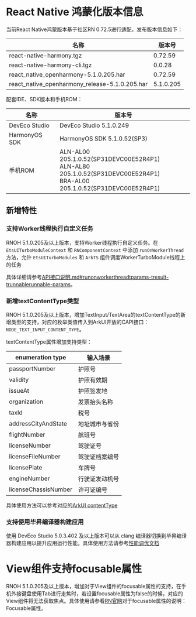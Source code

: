 # React Native 鸿蒙化版本信息

当前React Native鸿蒙版本基于社区RN 0.72.5进行适配，发布版本信息如下：

| 名称                          | 版本号                            |
| ----------------------------- | -------------------------------|
| react-native-harmony.tgz        | 0.72.59 |
| react-native-harmony-cli.tgz    | 0.0.28 |
| react_native_openharmony-5.1.0.205.har                          | 0.72.59 |
| react_native_openharmony_release-5.1.0.205.har                  | 5.1.0.205 |

配套IDE、SDK版本和手机ROM：

| 名称                          | 版本号                            |
| ----------------------------- | -------------------------------|
| DevEco Studio     | DevEco Studio 5.1.0.249 |
| HarmonyOS SDK     | HarmonyOS SDK 5.1.0.52(SP3) |
| 手机ROM           | ALN-AL00 205.1.0.52(SP31DEVC00E52R4P1) <br> ALN-AL80 205.1.0.52(SP31DEVC00E52R4P1) <br> BRA-AL00 205.1.0.52(SP31DEVC00E52R4P1) |

## 新增特性

### 支持Worker线程执行自定义任务

RNOH 5.1.0.205及以上版本，支持Worker线程执行自定义任务。在 `EtsUITurboModuleContext` 和 `RNComponentContext` 中添加 `runOnWorkerThread` 方法，允许 `EtsUITurboModules` 和 `ArkTS` 组件调度WorkerTurboModule线程上的任务

具体详细请参考[API接口说明.md#runonworkerthreadtparams-tresult-trunnablerunnable-params](../API接口说明.md#runonworkerthreadtparams-tresult-trunnablerunnable-params)。

### 新增textContentType类型

RNOH 5.1.0.205及以上版本，增加TextInput/TextArea的textContentType的新增类型的支持，对应的枚举类值传入到ArkUI开放的CAPI接口：`NODE_TEXT_INPUT_CONTENT_TYPE`。

textContentType属性增加支持类型：

| enumeration type   | 输入场景      |
| ------------------ | ------------ |
| passportNumber | 护照号 |
| validity | 护照有效期 |
| issueAt | 护照签发地 |
| organization | 发票抬头名称 |
| taxId | 税号 |
| addressCityAndState | 地址城市与省份 |
| flightNumber | 航班号 |
| licenseNumber | 驾驶证号 |
| licenseFileNumber | 驾驶证档案编号 |
| licensePlate | 车牌号 |
| engineNumber | 行驶证发动机号 |
| licenseChassisNumber | 许可证编号 |

具体使用方法可以参考对应的[ArkUI contentType](https://developer.huawei.com/consumer/cn/doc/harmonyos-references-V5/ts-basic-components-textinput-V5#contenttype12%E6%9E%9A%E4%B8%BE%E8%AF%B4%E6%98%8E)

### 支持使用毕昇编译器构建应用

使用 DevEco Studio 5.0.3.402 及以上版本可以从 clang 编译器切换到毕昇编译器构建应用以提升应用运行性能。具体使用方法请参考[性能调优文档](../性能调优.md#3.-使用毕昇进行构建)

# View组件支持focusable属性

RNOH 5.1.0.205及以上版本，增加对于View组件的focusable属性的支持，在手机外接键盘使用Tab进行走焦时，若设置focusable属性为false的时候，对应的View组件将无法获取焦点。具体使用请参看[RN官网](https://reactnative.dev/docs/0.72/view#focusable-android)对于focusable属性的说明：Focusable属性。